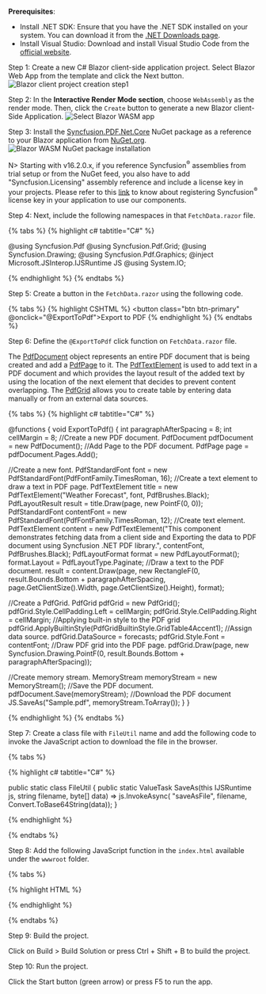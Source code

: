 **Prerequisites**:

* Install .NET SDK: Ensure that you have the .NET SDK installed on your system. You can download it from the [.NET Downloads page](https://dotnet.microsoft.com/en-us/download).
* Install Visual Studio: Download and install Visual Studio Code from the [official website](https://code.visualstudio.com/download).

Step 1: Create a new C# Blazor client-side application project. Select Blazor Web App from the template and click the Next button.
![Blazor client project creation step1](Create-PDF-Blazor/Blazor-web-app.png)

Step 2: In the **Interactive Render Mode section**, choose `WebAssembly` as the render mode. Then, click the `Create` button to generate a new Blazor client-Side Application.
![Select Blazor WASM app](Create-PDF-Blazor/Blazor-Web-Assembly.png)

Step 3: Install the [Syncfusion.PDF.Net.Core](https://www.nuget.org/packages/Syncfusion.pdf.Net.Core) NuGet package as a reference to your Blazor application from [NuGet.org](https://www.nuget.org).
![Blazor WASM NuGet package installation](Create-PDF-Blazor/Blazor_server_NuGet.png)

N> Starting with v16.2.0.x, if you reference Syncfusion<sup>&reg;</sup> assemblies from trial setup or from the NuGet feed, you also have to add "Syncfusion.Licensing" assembly reference and include a license key in your projects. Please refer to this [link](https://help.syncfusion.com/common/essential-studio/licensing/overview) to know about registering Syncfusion<sup>&reg;</sup> license key in your application to use our components.

Step 4: Next, include the following namespaces in that  ``FetchData.razor`` file.

{% tabs %}
{% highlight c# tabtitle="C#" %}

@using Syncfusion.Pdf
@using Syncfusion.Pdf.Grid;
@using Syncfusion.Drawing;
@using Syncfusion.Pdf.Graphics;
@inject Microsoft.JSInterop.IJSRuntime JS
@using System.IO;

{% endhighlight %}
{% endtabs %}

Step 5: Create a button in the ``FetchData.razor`` using the following code.

{% tabs %}
{% highlight CSHTML %}
<button class="btn btn-primary" @onclick="@ExportToPdf">Export to PDF</button>
{% endhighlight %}
{% endtabs %}

Step 6: Define the ``@ExportToPdf`` click function on ``FetchData.razor`` file.

The [PdfDocument](https://help.syncfusion.com/cr/document-processing/Syncfusion.Pdf.PdfDocument.html) object represents an entire PDF document that is being created and add a [PdfPage](https://help.syncfusion.com/cr/document-processing/Syncfusion.Pdf.PdfPage.html) to it. The [PdfTextElement](https://help.syncfusion.com/cr/document-processing/Syncfusion.Pdf.Graphics.PdfTextElement.html) is used to add text in a PDF document and which provides the layout result of the added text by using the location of the next element that decides to prevent content overlapping. The [PdfGrid](https://help.syncfusion.com/cr/document-processing/Syncfusion.Pdf.Grid.PdfGrid.html) allows you to create table by entering data manually or from an external data sources. 
 
{% tabs %}
{% highlight c# tabtitle="C#" %}

@functions {
void ExportToPdf()
{
int paragraphAfterSpacing = 8;
int cellMargin = 8;
//Create a new PDF document.
PdfDocument pdfDocument = new PdfDocument();
//Add Page to the PDF document.
PdfPage page = pdfDocument.Pages.Add();

//Create a new font.
PdfStandardFont font = new PdfStandardFont(PdfFontFamily.TimesRoman, 16);
//Create a text element to draw a text in PDF page.
PdfTextElement title = new PdfTextElement("Weather Forecast", font, PdfBrushes.Black);
PdfLayoutResult result = title.Draw(page, new PointF(0, 0));
PdfStandardFont contentFont = new PdfStandardFont(PdfFontFamily.TimesRoman, 12);
//Create text element. 
PdfTextElement content = new PdfTextElement("This component demonstrates fetching data from a client side and Exporting the data to PDF document using Syncfusion .NET PDF library.", contentFont, PdfBrushes.Black);
PdfLayoutFormat format = new PdfLayoutFormat();
format.Layout = PdfLayoutType.Paginate;
//Draw a text to the PDF document.
result = content.Draw(page, new RectangleF(0, result.Bounds.Bottom + paragraphAfterSpacing, page.GetClientSize().Width, page.GetClientSize().Height), format);

//Create a PdfGrid.
PdfGrid pdfGrid = new PdfGrid();
pdfGrid.Style.CellPadding.Left = cellMargin;
pdfGrid.Style.CellPadding.Right = cellMargin;
//Applying built-in style to the PDF grid
pdfGrid.ApplyBuiltinStyle(PdfGridBuiltinStyle.GridTable4Accent1);
//Assign data source.
pdfGrid.DataSource = forecasts;
pdfGrid.Style.Font = contentFont;
//Draw PDF grid into the PDF page.
pdfGrid.Draw(page, new Syncfusion.Drawing.PointF(0, result.Bounds.Bottom + paragraphAfterSpacing));

//Create memory stream. 
MemoryStream memoryStream = new MemoryStream();
//Save the PDF document.
pdfDocument.Save(memoryStream);
//Download the PDF document
JS.SaveAs("Sample.pdf", memoryStream.ToArray());
}
}

{% endhighlight %}
{% endtabs %}

Step 7: Create a class file with ``FileUtil`` name and add the following code to invoke the JavaScript action to download the file in the browser.

{% tabs %}

{% highlight c# tabtitle="C#" %}

public static class FileUtil
{
    public static ValueTask<object> SaveAs(this IJSRuntime js, string filename, byte[] data)
       => js.InvokeAsync<object>(
           "saveAsFile",
           filename,
           Convert.ToBase64String(data));
}

{% endhighlight %}

{% endtabs %}

Step 8: Add the following JavaScript function in the ``index.html`` available under the ``wwwroot`` folder.

{% tabs %}

{% highlight HTML %}

<script type="text/javascript">
    function saveAsFile(filename, bytesBase64) {
            if (navigator.msSaveBlob) {
                //Download document in Edge browser
                var data = window.atob(bytesBase64);
                var bytes = new Uint8Array(data.length);
                for (var i = 0; i < data.length; i++) {
                    bytes[i] = data.charCodeAt(i);
                }
                var blob = new Blob([bytes.buffer], { type: "application/octet-stream" });
                navigator.msSaveBlob(blob, filename);
            }
            else {
        var link = document.createElement('a');
        link.download = filename;
        link.href = "data:application/octet-stream;base64," + bytesBase64;
        document.body.appendChild(link); // Needed for Firefox
        link.click();
        document.body.removeChild(link);
    }
        }
</script>

{% endhighlight %}

{% endtabs %}

Step 9: Build the project.

Click on Build > Build Solution or press Ctrl + Shift + B to build the project.

Step 10: Run the project.

Click the Start button (green arrow) or press F5 to run the app.